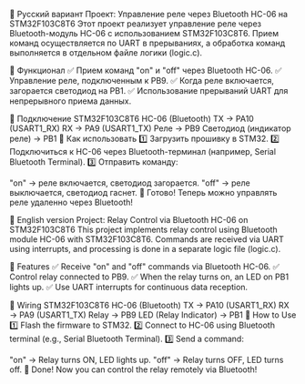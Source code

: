📝 Русский вариант
Проект: Управление реле через Bluetooth HC-06 на STM32F103C8T6
Этот проект реализует управление реле через Bluetooth-модуль HC-06 с использованием STM32F103C8T6.
Прием команд осуществляется по UART в прерываниях, а обработка команд выполняется в отдельном файле логики (logic.c).

🔹 Функционал
✅ Прием команд "on" и "off" через Bluetooth HC-06.
✅ Управление реле, подключенным к PB9.
✅ Когда реле включается, загорается светодиод на PB1.
✅ Использование прерываний UART для непрерывного приема данных.

🔹 Подключение
STM32F103C8T6
HC-06 (Bluetooth)
TX → PA10 (USART1_RX)
RX → PA9 (USART1_TX)
Реле → PB9
Светодиод (индикатор реле) → PB1
🔹 Как использовать
1️⃣ Загрузить прошивку в STM32.
2️⃣ Подключиться к HC-06 через Bluetooth-терминал (например, Serial Bluetooth Terminal).
3️⃣ Отправить команду:

"on" → реле включается, светодиод загорается.
"off" → реле выключается, светодиод гаснет.
🚀 Готово! Теперь можно управлять реле удаленно через Bluetooth!

📝 English version
Project: Relay Control via Bluetooth HC-06 on STM32F103C8T6
This project implements relay control using Bluetooth module HC-06 with STM32F103C8T6.
Commands are received via UART using interrupts, and processing is done in a separate logic file (logic.c).

🔹 Features
✅ Receive "on" and "off" commands via Bluetooth HC-06.
✅ Control relay connected to PB9.
✅ When the relay turns on, an LED on PB1 lights up.
✅ Use UART interrupts for continuous data reception.

🔹 Wiring
STM32F103C8T6
HC-06 (Bluetooth)
TX → PA10 (USART1_RX)
RX → PA9 (USART1_TX)
Relay → PB9
LED (Relay Indicator) → PB1
🔹 How to Use
1️⃣ Flash the firmware to STM32.
2️⃣ Connect to HC-06 using Bluetooth terminal (e.g., Serial Bluetooth Terminal).
3️⃣ Send a command:

"on" → Relay turns ON, LED lights up.
"off" → Relay turns OFF, LED turns off.
🚀 Done! Now you can control the relay remotely via Bluetooth!
